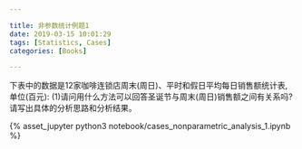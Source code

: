 ```yaml
---

title: 非参数统计例题1
date: 2019-03-15 10:01:29
tags: [Statistics, Cases]
categories: [Books]

---
```


下表中的数据是12家咖啡连锁店周末(周日)、平时和假日平均每日销售额统计表,单位(百元):
(1)请问用什么方法可以回答圣诞节与周末(周日)销售额之间有关系吗? 请写出具体的分析思路和分析结果。

<!-- more -->

{% asset_jupyter python3 notebook/cases_nonparametric_analysis_1.ipynb %}
